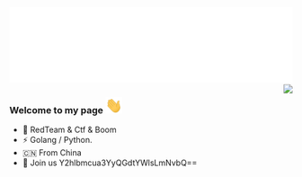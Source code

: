 <img src="https://raw.githubusercontent.com/lcvvvv/lcvvvv/master/lcvvvv.svg"/>

<img align="right" src="https://github-readme-stats.vercel.app/api?username=lcvvvv&show_icons=true&icon_color=CE1D2D&text_color=718096&bg_color=ffffff&hide_title=true" />

###  Welcome to my page <img src="https://github.com/lcvvvv/lcvvvv/raw/main/Hi.gif" width="30px">

- 📙 RedTeam & Ctf & Boom
- ⚡ Golang / Python.
- 🇨🇳 From China
- 🎈 Join us Y2hlbmcua3YyQGdtYWlsLmNvbQ==

<!--
**lcvvvv/lcvvvv** is a ✨ _special_ ✨ repository because its `README.md` (this file) appears on your GitHub profile.

Here are some ideas to get you started:

- 🔭 I’m currently working on ...
- 🌱 I’m currently learning ...
- 👯 I’m looking to collaborate on ...
- 🤔 I’m looking for help with ...
- 💬 Ask me about ...
- 📫 How to reach me: ...
- 😄 Pronouns: ...
- ⚡ Fun fact: ...
-->
